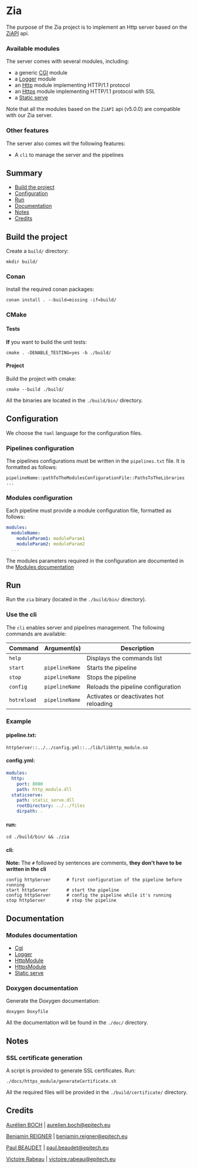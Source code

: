 # Zia

The purpose of the Zia project is to implement an Http server based on the [ZiAPI](https://github.com/martin-olivier/ZiAPI) api.

### Available modules

The server comes with several modules, including:
- a generic [CGI](./libs/cgi/README.md) module
- a [Logger](./libs/Logger/README.md) module
- an [Http](./libs/http_module/README.md) module implementing HTTP/1.1 protocol
- an [Https](./libs/https_module/README.md) module implementing HTTP/1.1 protocol with SSL
- a [Static serve](./libs/static_serve/README.md)

Note that all the modules based on the `ZiAPI` api (v5.0.0) are compatible with our Zia server. 

### Other features

The server also comes wit the following features:
- A `cli` to manage the server and the pipelines

## Summary
- [Build the project](#build-the-project)
- [Configuration](#configuration)
- [Run](#run)
- [Documentation](#documentation)
- [Notes](#notes)
- [Credits](#credits)

## Build the project

Create a `build/` directory:
```shell
mkdir build/
```

### Conan

Install the required conan packages:

```shell
conan install . --build=missing -if=build/
```

### CMake

#### Tests
**If** you want to build the unit tests:

```shell
cmake . -DENABLE_TESTING=yes -b ./build/
```

#### Project
Build the project with cmake:

```shell
cmake --build ./build/
```

All the binaries are located in the `./build/bin/` directory.

## Configuration

We choose the `Yaml` language for the configuration files.

### Pipelines configuration

The pipelines configurations must be written in the `pipelines.txt` file. It is formatted as follows:
```
pipelineName::pathToTheModulesConfigurationFile::PathsToTheLibraries
...
```

### Modules configuration

Each pipeline must provide a module configuration file, formatted as follows:

```yaml
modules:
  moduleName:
    moduleParam1: moduleParam1
    moduleParam2: moduleParam2
  ...
```

The modules parameters required in the configuration are documented in the [Modules documentation](#modules-documentation) 

## Run

Run the `zia` binary (located in the `./build/bin/` directory).

### Use the cli

The `cli` enables server and pipelines management. The following commands are available:

| Command    | Argument(s)    | Description                            |
|------------|----------------|----------------------------------------|
 | `help`     |                | Displays the commands list             |
 | `start`    | `pipelineName` | Starts the pipeline                    |
 | `stop`     | `pipelineName` | Stops the pipeline                     |
 | `config`   | `pipelineName` | Reloads the pipeline configuration     |
 | `hotreload`| `pipelineName` | Activates or deactivates hot reloading |

### Example

#### pipeline.txt:
```
httpServer::../../config.yml::../lib/libhttp_module.so
```
#### config.yml:
```yml
modules:
  http:
    port: 8080
    path: http_module.dll
  staticserve:
    path: static_serve.dll
    rootDirectory: ../../files
    dirpath: .

```

#### run:

```shell
cd ./build/bin/ && ./zia
```

#### cli:

**Note:** The `#` followed by sentences are comments, **they don't have to be written in the cli**

```
config httpServer      # first configuration of the pipeline before running
start httpServer       # start the pipeline
config httpServer      # config the pipeline while it's running
stop httpServer        # stop the pipeline
```

## Documentation

### Modules documentation

- [Cgi](./libs/cgi/README.md)
- [Logger](./libs/Logger/README.md)
- [HttpModule](./libs/http_module/README.md)
- [HttpsModule](./libs/https_module/README.md)
- [Static serve](./libs/static_serve/README.md)

### Doxygen documentation

Generate the Doxygen documentation:
```shell
doxygen Doxyfile
```
All the documentation will be found in the `./doc/` directory.

## Notes

### SSL certificate generation

A script is provided to generate SSL certificates. Run:
```shell
./docs/https_module/generateCertificate.sh
```

All the required files will be provided in the `./build/certificate/` directory.

## Credits

[Aurélien BOCH](https://github.com/aurelien-boch) | <aurelien.boch@epitech.eu>

[Benjamin REIGNER](https://github.com/Breigner01) | <benjamin.reigner@epitech.eu>

[Paul BEAUDET](https://github.com/Pepiloto) | <paul.beaudet@epitech.eu>

[Victoire Rabeau](https://github.com/Victoire-Rabeau) | <victoire.rabeau@epitech.eu>